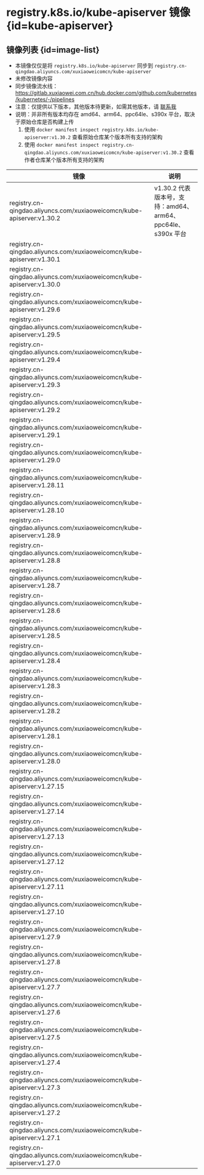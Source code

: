 # registry.k8s.io/kube-apiserver 镜像 {id=kube-apiserver}

## 镜像列表 {id=image-list}

- 本镜像仅仅是将 `registry.k8s.io/kube-apiserver` 同步到 `registry.cn-qingdao.aliyuncs.com/xuxiaoweicomcn/kube-apiserver`
- 未修改镜像内容
- 同步镜像流水线：https://gitlab.xuxiaowei.com.cn/hub.docker.com/github.com/kubernetes/kubernetes/-/pipelines
- 注意：仅提供以下版本，其他版本待更新，如需其他版本，请 [联系我](../../../guide/website.md)
- 说明：并非所有版本均存在 amd64、arm64、ppc64le、s390x 平台，取决于原始仓库是否构建上传
    1. 使用 `docker manifest inspect registry.k8s.io/kube-apiserver:v1.30.2` 查看原始仓库某个版本所有支持的架构
    2. 使用 `docker manifest inspect registry.cn-qingdao.aliyuncs.com/xuxiaoweicomcn/kube-apiserver:v1.30.2` 查看作者仓库某个版本所有支持的架构

| 镜像                                                                      | 说明                                            |
|-------------------------------------------------------------------------|-----------------------------------------------|
| registry.cn-qingdao.aliyuncs.com/xuxiaoweicomcn/kube-apiserver:v1.30.2  | v1.30.2 代表版本号，支持：amd64、arm64、ppc64le、s390x 平台 |
| registry.cn-qingdao.aliyuncs.com/xuxiaoweicomcn/kube-apiserver:v1.30.1  |                                               |
| registry.cn-qingdao.aliyuncs.com/xuxiaoweicomcn/kube-apiserver:v1.30.0  |                                               |
| registry.cn-qingdao.aliyuncs.com/xuxiaoweicomcn/kube-apiserver:v1.29.6  |                                               |
| registry.cn-qingdao.aliyuncs.com/xuxiaoweicomcn/kube-apiserver:v1.29.5  |                                               |
| registry.cn-qingdao.aliyuncs.com/xuxiaoweicomcn/kube-apiserver:v1.29.4  |                                               |
| registry.cn-qingdao.aliyuncs.com/xuxiaoweicomcn/kube-apiserver:v1.29.3  |                                               |
| registry.cn-qingdao.aliyuncs.com/xuxiaoweicomcn/kube-apiserver:v1.29.2  |                                               |
| registry.cn-qingdao.aliyuncs.com/xuxiaoweicomcn/kube-apiserver:v1.29.1  |                                               |
| registry.cn-qingdao.aliyuncs.com/xuxiaoweicomcn/kube-apiserver:v1.29.0  |                                               |
| registry.cn-qingdao.aliyuncs.com/xuxiaoweicomcn/kube-apiserver:v1.28.11 |                                               |
| registry.cn-qingdao.aliyuncs.com/xuxiaoweicomcn/kube-apiserver:v1.28.10 |                                               |
| registry.cn-qingdao.aliyuncs.com/xuxiaoweicomcn/kube-apiserver:v1.28.9  |                                               |
| registry.cn-qingdao.aliyuncs.com/xuxiaoweicomcn/kube-apiserver:v1.28.8  |                                               |
| registry.cn-qingdao.aliyuncs.com/xuxiaoweicomcn/kube-apiserver:v1.28.7  |                                               |
| registry.cn-qingdao.aliyuncs.com/xuxiaoweicomcn/kube-apiserver:v1.28.6  |                                               |
| registry.cn-qingdao.aliyuncs.com/xuxiaoweicomcn/kube-apiserver:v1.28.5  |                                               |
| registry.cn-qingdao.aliyuncs.com/xuxiaoweicomcn/kube-apiserver:v1.28.4  |                                               |
| registry.cn-qingdao.aliyuncs.com/xuxiaoweicomcn/kube-apiserver:v1.28.3  |                                               |
| registry.cn-qingdao.aliyuncs.com/xuxiaoweicomcn/kube-apiserver:v1.28.2  |                                               |
| registry.cn-qingdao.aliyuncs.com/xuxiaoweicomcn/kube-apiserver:v1.28.1  |                                               |
| registry.cn-qingdao.aliyuncs.com/xuxiaoweicomcn/kube-apiserver:v1.28.0  |                                               |
| registry.cn-qingdao.aliyuncs.com/xuxiaoweicomcn/kube-apiserver:v1.27.15 |                                               |
| registry.cn-qingdao.aliyuncs.com/xuxiaoweicomcn/kube-apiserver:v1.27.14 |                                               |
| registry.cn-qingdao.aliyuncs.com/xuxiaoweicomcn/kube-apiserver:v1.27.13 |                                               |
| registry.cn-qingdao.aliyuncs.com/xuxiaoweicomcn/kube-apiserver:v1.27.12 |                                               |
| registry.cn-qingdao.aliyuncs.com/xuxiaoweicomcn/kube-apiserver:v1.27.11 |                                               |
| registry.cn-qingdao.aliyuncs.com/xuxiaoweicomcn/kube-apiserver:v1.27.10 |                                               |
| registry.cn-qingdao.aliyuncs.com/xuxiaoweicomcn/kube-apiserver:v1.27.9  |                                               |
| registry.cn-qingdao.aliyuncs.com/xuxiaoweicomcn/kube-apiserver:v1.27.8  |                                               |
| registry.cn-qingdao.aliyuncs.com/xuxiaoweicomcn/kube-apiserver:v1.27.7  |                                               |
| registry.cn-qingdao.aliyuncs.com/xuxiaoweicomcn/kube-apiserver:v1.27.6  |                                               |
| registry.cn-qingdao.aliyuncs.com/xuxiaoweicomcn/kube-apiserver:v1.27.5  |                                               |
| registry.cn-qingdao.aliyuncs.com/xuxiaoweicomcn/kube-apiserver:v1.27.4  |                                               |
| registry.cn-qingdao.aliyuncs.com/xuxiaoweicomcn/kube-apiserver:v1.27.3  |                                               |
| registry.cn-qingdao.aliyuncs.com/xuxiaoweicomcn/kube-apiserver:v1.27.2  |                                               |
| registry.cn-qingdao.aliyuncs.com/xuxiaoweicomcn/kube-apiserver:v1.27.1  |                                               |
| registry.cn-qingdao.aliyuncs.com/xuxiaoweicomcn/kube-apiserver:v1.27.0  |                                               |

<style>

._image_registry_cn-qingdao_aliyuncs_com_xuxiaoweicomcn_kube-apiserver table tr th:nth-child(1), 
._image_registry_cn-qingdao_aliyuncs_com_xuxiaoweicomcn_kube-apiserver table tr td:nth-child(1) {
    min-width: 520px;
}

._image_registry_cn-qingdao_aliyuncs_com_xuxiaoweicomcn_kube-apiserver table tr th:nth-child(2), 
._image_registry_cn-qingdao_aliyuncs_com_xuxiaoweicomcn_kube-apiserver table tr td:nth-child(2) {
    min-width: 455px;
}

</style>